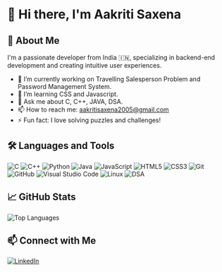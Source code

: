 # 👋 Hi there, I'm Aakriti Saxena

## 🚀 About Me

I'm a passionate developer from India 🇮🇳, specializing in backend-end development and creating intuitive user experiences.

- 🔭 I’m currently working on Travelling Salesperson Problem and Password Management System.
- 🌱 I’m learning CSS and Javascript.
- 💬 Ask me about C, C++, JAVA, DSA.
- 📫 How to reach me: [aakritisaxena2005@gmail.com](mailto:aakritisaxena2005@gmail.com)
- ⚡ Fun fact: I love solving puzzles and challenges!

## 🛠 Languages and Tools

![C](https://img.shields.io/badge/C-%2300599C.svg?&style=for-the-badge&logo=c&logoColor=white)
![C++](https://img.shields.io/badge/C++-%2300599C.svg?&style=for-the-badge&logo=c%2B%2B&logoColor=white)
![Python](https://img.shields.io/badge/Python-%233776AB.svg?&style=for-the-badge&logo=python&logoColor=white)
![Java](https://img.shields.io/badge/Java-%23007396.svg?&style=for-the-badge&logo=java&logoColor=white)
![JavaScript](https://img.shields.io/badge/JavaScript-%23F7DF1E.svg?&style=for-the-badge&logo=javascript&logoColor=black)
![HTML5](https://img.shields.io/badge/HTML5-%23E34F26.svg?&style=for-the-badge&logo=html5&logoColor=white)
![CSS3](https://img.shields.io/badge/CSS3-%231572B6.svg?&style=for-the-badge&logo=css3&logoColor=white)
![Git](https://img.shields.io/badge/Git-%23F05032.svg?&style=for-the-badge&logo=git&logoColor=white)
![GitHub](https://img.shields.io/badge/GitHub-%23121011.svg?&style=for-the-badge&logo=github&logoColor=white)
![Visual Studio Code](https://img.shields.io/badge/VS%20Code-%23007ACC.svg?&style=for-the-badge&logo=visual-studio-code&logoColor=white)
![Linux](https://img.shields.io/badge/Linux-%23FCC624.svg?&style=for-the-badge&logo=linux&logoColor=black)
![DSA](https://img.shields.io/badge/DSA-Data%20Structures%20%26%20Algorithms-800080?style=for-the-badge&logo=code&logoColor=white)

## 📈 GitHub Stats

![Top Languages](https://github-readme-stats.vercel.app/api/top-langs/?username=AakritiSaxena32&layout=compact&theme=radical)


## 📫 Connect with Me

[![LinkedIn](https://img.shields.io/badge/-LinkedIn-0A66C2?logo=linkedin&logoColor=white)](https://www.linkedin.com/in/aakriti-saxena-9a6048283/)

